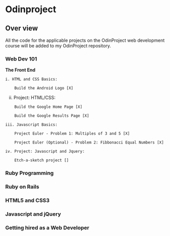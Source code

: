 # Odinproject

## Over view

All the code for the applicable projects on the OdinProject web development course will be added to my OdinProject repository. 

### Web Dev 101

**The Front End**

    i. HTML and CSS Basics:
    
        Build the Android Logo [X]  
            
    ii. Project: HTML/CSS:
    
        Build the Google Home Page [X]
            
    	Build the Google Results Page [X]
           
    iii. Javascript Basics:
    
        Project Euler - Problem 1: Multiples of 3 and 5 [X]

        Project Euler (Optional) - Problem 2: Fibbonacci Equal Numbers [X]

    iv. Project: Javascript and Jquery:

    	Etch-a-sketch project []
        
        
### Ruby Programming

### Ruby on Rails

### HTML5 and CSS3

### Javascript and jQuery

### Getting hired as a Web Developer


